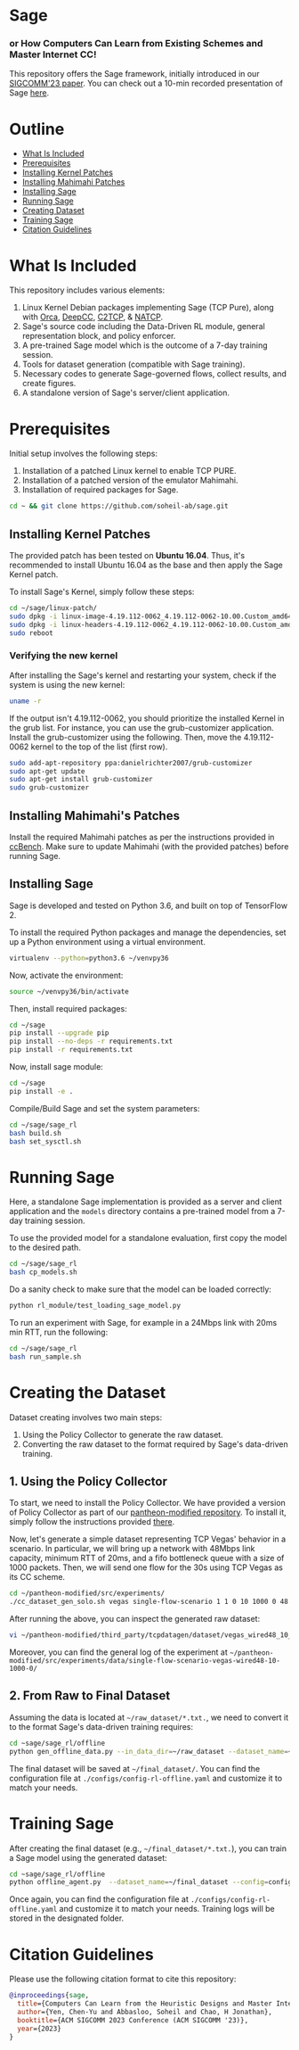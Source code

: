 # Sage
### or How Computers Can Learn from Existing Schemes and Master Internet CC!
This repository offers the Sage framework, initially introduced in our [SIGCOMM'23 paper](https://dl.acm.org/doi/10.1145/3603269.3604838). You can check out a 10-min recorded presentation of Sage [here](https://www.youtube.com/watch?app=desktop&v=_3-n8_1JwnU&ab_channel=ACMSIGCOM). 

# Outline
- [What Is Included](#what-is-included)
- [Prerequisites](#prerequisites)
- [Installing Kernel Patches](#installing-kernel-patches)
- [Installing Mahimahi Patches](#installing-mahimahis-patches)
- [Installing Sage](#installing-sage)
- [Running Sage](#running-sage)
- [Creating Dataset](#creating-dataset)
- [Training Sage](#training-sage)
- [Citation Guidelines](#citation-guidelines)

# What Is Included
This repository includes various elements: 
1) Linux Kernel Debian packages implementing Sage (TCP Pure), along with [Orca](https://github.com/Soheil-ab/Orca), [DeepCC](https://github.com/Soheil-ab/DeepCC.v1.0), [C2TCP](https://github.com/Soheil-ab/c2tcp), & [NATCP](https://www.usenix.org/conference/hotedge19/presentation/abbasloo).
2) Sage's source code including the Data-Driven RL module, general representation block, and policy enforcer.
3) A pre-trained Sage model which is the outcome of a 7-day training session.
4) Tools for dataset generation (compatible with Sage training).
5) Necessary codes to generate Sage-governed flows, collect results, and create figures.
6) A standalone version of Sage's server/client application.

# Prerequisites
Initial setup involves the following steps:

1) Installation of a patched Linux kernel to enable TCP PURE.
2) Installation of a patched version of the emulator Mahimahi.
3) Installation of required packages for Sage.

```bash
cd ~ && git clone https://github.com/soheil-ab/sage.git
```
## Installing Kernel Patches
The provided patch has been tested on __Ubuntu 16.04__. Thus, it's recommended to install Ubuntu 16.04 as the base and then apply the Sage Kernel patch.

To install Sage's Kernel, simply follow these steps:
```bash
cd ~/sage/linux-patch/
sudo dpkg -i linux-image-4.19.112-0062_4.19.112-0062-10.00.Custom_amd64.deb
sudo dpkg -i linux-headers-4.19.112-0062_4.19.112-0062-10.00.Custom_amd64.deb
sudo reboot 
```

### Verifying the new kernel
After installing the Sage's kernel and restarting your system, check if the system is using the new kernel:

```bash
uname -r
```

If the output isn't 4.19.112-0062, you should prioritize the installed Kernel in the grub list. For instance, you can use the grub-customizer application. Install the grub-customizer using the following. Then, move the 4.19.112-0062 kernel to the top of the list (first row).

```bash
sudo add-apt-repository ppa:danielrichter2007/grub-customizer
sudo apt-get update
sudo apt-get install grub-customizer
sudo grub-customizer
```

## Installing Mahimahi's Patches
Install the required Mahimahi patches as per the instructions provided in [ccBench](https://github.com/Soheil-ab/ccBench). Make sure to update Mahimahi (with the provided patches) before running Sage.

## Installing Sage
Sage is developed and tested on Python 3.6, and built on top of TensorFlow 2.


To install the required Python packages and manage the dependencies, set up a Python environment using a virtual environment. 

```bash
virtualenv --python=python3.6 ~/venvpy36
```

Now, activate the environment:
```bash
source ~/venvpy36/bin/activate
```

Then, install required packages:
```bash
cd ~/sage
pip install --upgrade pip
pip install --no-deps -r requirements.txt
pip install -r requirements.txt
```

Now, install sage module:
```bash
cd ~/sage
pip install -e .
```

Compile/Build Sage and set the system parameters:
```bash
cd ~/sage/sage_rl
bash build.sh
bash set_sysctl.sh
```


# Running Sage
Here, a standalone Sage implementation is provided as a server and client application and the ```models``` directory contains a pre-trained model from a 7-day training session.

To use the provided model for a standalone evaluation, first copy the model to the desired path. 
```bash
cd ~/sage/sage_rl
bash cp_models.sh
```

Do a sanity check to make sure that the model can be loaded correctly:
```bash
python rl_module/test_loading_sage_model.py
```


To run an experiment with Sage, for example in a 24Mbps link with 20ms min RTT, run the following:
```bash
cd ~/sage/sage_rl
bash run_sample.sh
```

# Creating the Dataset
Dataset creating involves two main steps: 
1) Using the Policy Collector to generate the raw dataset.
2) Converting the raw dataset to the format required by Sage's data-driven training.

## 1. Using the Policy Collector
To start, we need to install the Policy Collector. We have provided a version of Policy Collector as part of our [pantheon-modified repository](https://github.com/Soheil-ab/ccBench). To install it, simply follow the instructions provided [there](https://github.com/Soheil-ab/ccBench). 

Now, let's generate a simple dataset representing TCP Vegas' behavior in a scenario. In particular, we will bring up a network with 48Mbps link capacity, minimum RTT of 20ms, and a fifo bottleneck queue with a size of 1000 packets. Then, we will send one flow for the 30s using TCP Vegas as its CC scheme. 
```bash
cd ~/pantheon-modified/src/experiments/
./cc_dataset_gen_solo.sh vegas single-flow-scenario 1 1 0 10 1000 0 48 30 48 48
```
After running the above, you can inspect the generated raw dataset:
```bash
vi ~/pantheon-modified/third_party/tcpdatagen/dataset/vegas_wired48_10_1000_0_cwnd.txt
``` 
Moreover, you can find the general log of the experiment at ```~/pantheon-modified/src/experiments/data/single-flow-scenario-vegas-wired48-10-1000-0/```

## 2. From Raw to Final Dataset
Assuming the data is located at ```~/raw_dataset/*.txt.```, we need to convert it to the format Sage's data-driven training requires: 

```bash
cd ~sage/sage_rl/offline
python gen_offline_data.py --in_data_dir=~/raw_dataset --dataset_name=~/final_dataset/ --config=configs/config-rl-offline.yaml
```
The final dataset will be saved at ```~/final_dataset/```. You can find the configuration file at ```./configs/config-rl-offline.yaml``` and customize it to match your needs. 

# Training Sage
After creating the final dataset (e.g., ```~/final_dataset/*.txt.```), you can train a Sage model using the generated dataset:

```bash
cd ~sage/sage_rl/offline
python offline_agent.py  --dataset_name=~/final_dataset --config=configs/config-rl-offline.yaml
```

Once again, you can find the configuration file at ```./configs/config-rl-offline.yaml``` and customize it to match your needs. Training logs will be stored in the designated folder.


# Citation Guidelines
 
Please use the following citation format to cite this repository: 
```bib
@inproceedings{sage,
  title={Computers Can Learn from the Heuristic Designs and Master Internet Congestion Control},
  author={Yen, Chen-Yu and Abbasloo, Soheil and Chao, H Jonathan},
  booktitle={ACM SIGCOMM 2023 Conference (ACM SIGCOMM '23)},
  year={2023}
}
```
